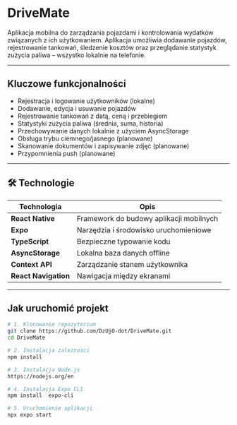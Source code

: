 # DriveMate

Aplikacja mobilna do zarządzania pojazdami i kontrolowania wydatków związanych z ich użytkowaniem. Aplikacja umożliwia dodawanie pojazdów, rejestrowanie tankowań, śledzenie kosztów oraz przeglądanie statystyk zużycia paliwa – wszystko lokalnie na telefonie.

---

## Kluczowe funkcjonalności

- Rejestracja i logowanie użytkowników (lokalne)
- Dodawanie, edycja i usuwanie pojazdów
- Rejestrowanie tankowań z datą, ceną i przebiegiem
- Statystyki zużycia paliwa (średnia, suma, historia)
- Przechowywanie danych lokalnie z użyciem AsyncStorage
- Obsługa trybu ciemnego/jasnego (planowane)
- Skanowanie dokumentów i zapisywanie zdjęć (planowane)
- Przypomnienia push (planowane)

---

## 🛠️ Technologie

| Technologia          | Opis                                    |
|----------------------|-----------------------------------------|
| **React Native**     | Framework do budowy aplikacji mobilnych |
| **Expo**             | Narzędzia i środowisko uruchomieniowe   |
| **TypeScript**       | Bezpieczne typowanie kodu               |
| **AsyncStorage**     | Lokalna baza danych offline             |
| **Context API**      | Zarządzanie stanem użytkownika          |
| **React Navigation** | Nawigacja między ekranami               |

---

##  Jak uruchomić projekt

```bash
# 1. Klonowanie repozytorium
git clone https://github.com/DzUjO-dot/DriveMate.git
cd DriveMate

# 2. Instalacja zależności
npm install

# 3. Instalacja Node.js
https://nodejs.org/en

# 4. Instalacja Expo CLI
npm install  expo-cli

# 5. Uruchomienie aplikacji
npx expo start
